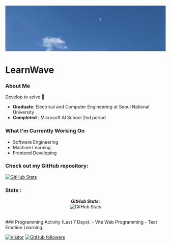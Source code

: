 <!--
<div style="position: relative; text-align: center; color: black; font-weight: bold;">
  <img src="sky_moon.jpg" alt="Background Image" style="opacity: 0.6; width: 100%; position: relative;"/>
  <div style="position: absolute; top: 50%; left: 50%; transform: translate(-50%, -50%); z-index: 100;">
    LearnWave
  </div>
</div> -->
![Profile Picture](sky_moon.jpg)
# LearnWave

### About Me
Develop to solve 👋

- **Graduate**: Electrical and Computer Engineering at Seoul National University
- **Completed** : Microsoft AI School 2nd period

### What I'm Currently Working On
- Software Engineering
- Machine Learning
- Frontend Developing

### Check out my GitHub repository:
<div>
  <p>
    <a href="https://github.com/acensia/FasWeb">
      <img src="https://github-readme-stats.vercel.app/api/pin/?username=acensia&repo=FasWeb" alt="GitHub Stats" />
    </a>
  </p>
</div>

### Stats :
<div>  
  <p align="center">
  <b><em>GitHub Stats:</em></b> <br/>
    <img src="https://github-readme-streak-stats.herokuapp.com/?user=acensia" alt="GitHub Stats" /> <br/><br/>
 <!--
    <b><em>Programming activity (Last 7 days):</em></b> <br/>
    <img src="https://github-readme-stats.vercel.app/api/wakatime?username=acensia" alt="WakaTime" />
    -->
  </p>
</div>
### Programming Activity (Last 7 Days):
- Vite Web Programming
- Text Emotion Learning

[![Visitor](https://visitor-badge.laobi.icu/badge?page_id=acensia.acensia)](https://github.com/acensia) [![GitHub followers](https://img.shields.io/github/followers/acensia.svg?style=social&label=Follow)](https://github.com/acensia?tab=followers)


<!--
### Hi there 👋
**acensia/acensia** is a ✨ _special_ ✨ repository because its `README.md` (this file) appears on your GitHub profile.

Here are some ideas to get you started:

- 🔭 I’m currently working on ...
- 🌱 I’m currently learning ...
- 👯 I’m looking to collaborate on ...
- 🤔 I’m looking for help with ...
- 💬 Ask me about ...
- 📫 How to reach me: ...
- 😄 Pronouns: ...
- ⚡ Fun fact: ...
-->
